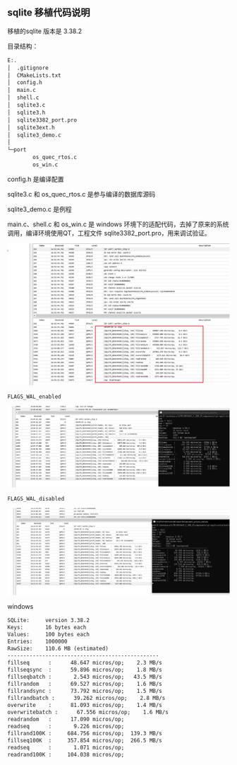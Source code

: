 

## sqlite 移植代码说明

移植的sqlite 版本是 3.38.2

目录结构：

```bat
E:.
│  .gitignore
│  CMakeLists.txt
│  config.h
│  main.c
│  shell.c
│  sqlite3.c
│  sqlite3.h
│  sqlite3382_port.pro
│  sqlite3ext.h
│  sqlite3_demo.c
│
└─port
        os_quec_rtos.c
        os_win.c
```



config.h 是编译配置

sqlite3.c 和 os_quec_rtos.c 是参与编译的数据库源码

sqlite3_demo.c 是例程



main.c、shell.c 和 os_win.c 是 windows 环境下的适配代码，去掉了原来的系统调用，编译环境使用QT，工程文件 sqlite3382_port.pro，用来调试验证。



![image-20220526165939412](readme.assets/image-20220526165939412.png)

```
FLAGS_WAL_enabled
```

![image-20220526181008496](readme.assets/image-20220526181008496.png)

```
FLAGS_WAL_disabled
```

![image-20220526181444903](readme.assets/image-20220526181444903.png)





windows

```
SQLite:     version 3.38.2
Keys:       16 bytes each
Values:     100 bytes each
Entries:    1000000
RawSize:    110.6 MB (estimated)
------------------------------------------------
fillseq      :      48.647 micros/op;    2.3 MB/s
fillseqsync  :      59.896 micros/op;    1.8 MB/s
fillseqbatch :       2.543 micros/op;   43.5 MB/s
fillrandom   :      69.527 micros/op;    1.6 MB/s
fillrandsync :      73.792 micros/op;    1.5 MB/s
fillrandbatch :      39.262 micros/op;    2.8 MB/s
overwrite    :      81.093 micros/op;    1.4 MB/s
overwritebatch :      67.556 micros/op;    1.6 MB/s
readrandom   :      17.090 micros/op;
readseq      :       9.226 micros/op;
fillrand100K :     684.756 micros/op;  139.3 MB/s
fillseq100K  :     357.854 micros/op;  266.5 MB/s
readseq      :       1.071 micros/op;
readrand100K :     104.038 micros/op;
```



